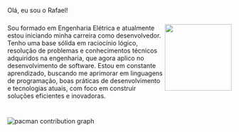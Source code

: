 <p align="left">Olá, eu sou o Rafael!</p>

###

<img align="right" height="150" src="https://giffiles.alphacoders.com/221/221253.gif"  />

###

<p align="left">Sou formado em Engenharia Elétrica e atualmente estou iniciando minha carreira como desenvolvedor. Tenho uma base sólida em raciocínio lógico, resolução de problemas e conhecimentos técnicos adquiridos na engenharia, que agora aplico no desenvolvimento de software. Estou em constante aprendizado, buscando me aprimorar em linguagens de programação, boas práticas de desenvolvimento e tecnologias atuais, com foco em construir soluções eficientes e inovadoras.</p>

###

<br clear="both">

<picture>
  <source media="(prefers-color-scheme: dark)" srcset="https://raw.githubusercontent.com/rafaelsmoreira-dev/rafaelsmoreira-dev/output/pacman-contribution-graph-dark.svg">
  <source media="(prefers-color-scheme: light)" srcset="https://raw.githubusercontent.com/rafaelsmoreira-dev/rafaelsmoreira-dev/output/pacman-contribution-graph.svg">
  <img alt="pacman contribution graph" src="https://raw.githubusercontent.com/rafaelsmoreira-dev/rafaelsmoreira-dev/output/pacman-contribution-graph.svg">
</picture>

###
